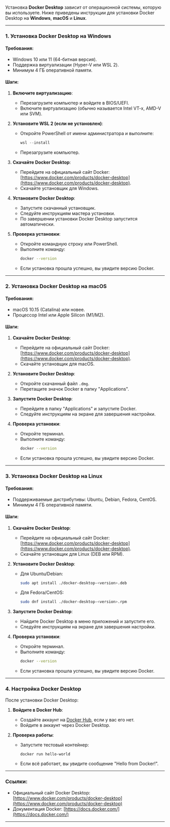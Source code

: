 Установка **Docker Desktop** зависит от операционной системы, которую вы используете. Ниже приведены инструкции для установки Docker Desktop на **Windows**, **macOS** и **Linux**.

---

### **1. Установка Docker Desktop на Windows**

#### **Требования:**
- Windows 10 или 11 (64-битная версия).
- Поддержка виртуализации (Hyper-V или WSL 2).
- Минимум 4 ГБ оперативной памяти.

#### **Шаги:**
1. **Включите виртуализацию**:
   - Перезагрузите компьютер и войдите в BIOS/UEFI.
   - Включите виртуализацию (обычно называется Intel VT-x, AMD-V или SVM).

2. **Установите WSL 2 (если не установлен)**:
   - Откройте PowerShell от имени администратора и выполните:
     ```powershell
     wsl --install
     ```
   - Перезагрузите компьютер.

3. **Скачайте Docker Desktop**:
   - Перейдите на официальный сайт Docker: [https://www.docker.com/products/docker-desktop](https://www.docker.com/products/docker-desktop).
   - Скачайте установщик для Windows.

4. **Установите Docker Desktop**:
   - Запустите скачанный установщик.
   - Следуйте инструкциям мастера установки.
   - По завершении установки Docker Desktop запустится автоматически.

5. **Проверка установки**:
   - Откройте командную строку или PowerShell.
   - Выполните команду:
     ```bash
     docker --version
     ```
   - Если установка прошла успешно, вы увидите версию Docker.

---

### **2. Установка Docker Desktop на macOS**

#### **Требования:**
- macOS 10.15 (Catalina) или новее.
- Процессор Intel или Apple Silicon (M1/M2).

#### **Шаги:**
1. **Скачайте Docker Desktop**:
   - Перейдите на официальный сайт Docker: [https://www.docker.com/products/docker-desktop](https://www.docker.com/products/docker-desktop).
   - Скачайте установщик для macOS.

2. **Установите Docker Desktop**:
   - Откройте скачанный файл `.dmg`.
   - Перетащите значок Docker в папку "Applications".

3. **Запустите Docker Desktop**:
   - Перейдите в папку "Applications" и запустите Docker.
   - Следуйте инструкциям на экране для завершения настройки.

4. **Проверка установки**:
   - Откройте терминал.
   - Выполните команду:
     ```bash
     docker --version
     ```
   - Если установка прошла успешно, вы увидите версию Docker.

---

### **3. Установка Docker Desktop на Linux**

#### **Требования:**
- Поддерживаемые дистрибутивы: Ubuntu, Debian, Fedora, CentOS.
- Минимум 4 ГБ оперативной памяти.

#### **Шаги:**
1. **Скачайте Docker Desktop**:
   - Перейдите на официальный сайт Docker: [https://www.docker.com/products/docker-desktop](https://www.docker.com/products/docker-desktop).
   - Скачайте установщик для Linux (DEB или RPM).

2. **Установите Docker Desktop**:
   - Для Ubuntu/Debian:
     ```bash
     sudo apt install ./docker-desktop-<version>.deb
     ```
   - Для Fedora/CentOS:
     ```bash
     sudo dnf install ./docker-desktop-<version>.rpm
     ```

3. **Запустите Docker Desktop**:
   - Найдите Docker Desktop в меню приложений и запустите его.
   - Следуйте инструкциям на экране для завершения настройки.

4. **Проверка установки**:
   - Откройте терминал.
   - Выполните команду:
     ```bash
     docker --version
     ```
   - Если установка прошла успешно, вы увидите версию Docker.

---

### **4. Настройка Docker Desktop**

После установки Docker Desktop:
1. **Войдите в Docker Hub**:
   - Создайте аккаунт на [Docker Hub](https://hub.docker.com/), если у вас его нет.
   - Войдите в аккаунт через Docker Desktop.

2. **Проверка работы**:
   - Запустите тестовый контейнер:
     ```bash
     docker run hello-world
     ```
   - Если всё работает, вы увидите сообщение "Hello from Docker!".

---

### **Ссылки:**
- Официальный сайт Docker Desktop: [https://www.docker.com/products/docker-desktop](https://www.docker.com/products/docker-desktop)
- Документация Docker: [https://docs.docker.com/](https://docs.docker.com/)

---
